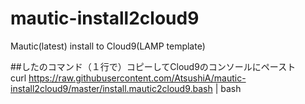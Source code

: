 # mautic-install2cloud9
Mautic(latest) install to Cloud9(LAMP template)

##したのコマンド（１行で）コピーしてCloud9のコンソールにペースト  
curl https://raw.githubusercontent.com/AtsushiA/mautic-install2cloud9/master/install.mautic2cloud9.bash | bash

